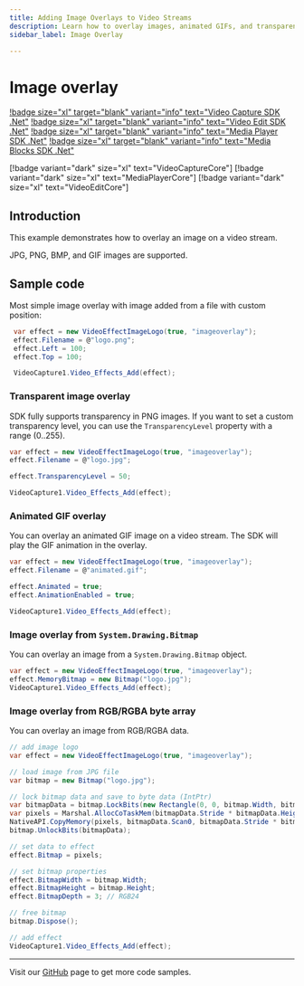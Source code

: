 ```yaml
---
title: Adding Image Overlays to Video Streams
description: Learn how to overlay images, animated GIFs, and transparent PNGs on video streams in .NET. Step-by-step guide with code examples for implementing image overlays using different formats and transparency effects.
sidebar_label: Image Overlay

---
```


# Image overlay

[!badge size="xl" target="blank" variant="info" text="Video Capture SDK .Net"](https://www.visioforge.com/video-capture-sdk-net) [!badge size="xl" target="blank" variant="info" text="Video Edit SDK .Net"](https://www.visioforge.com/video-edit-sdk-net) [!badge size="xl" target="blank" variant="info" text="Media Player SDK .Net"](https://www.visioforge.com/media-player-sdk-net) [!badge size="xl" target="blank" variant="info" text="Media Blocks SDK .Net"](https://www.visioforge.com/media-blocks-sdk-net)

[!badge variant="dark" size="xl" text="VideoCaptureCore"] [!badge variant="dark" size="xl" text="MediaPlayerCore"] [!badge variant="dark" size="xl" text="VideoEditCore"]

## Introduction

This example demonstrates how to overlay an image on a video stream.

JPG, PNG, BMP, and GIF images are supported.

## Sample code

Most simple image overlay with image added from a file with custom position:

```csharp
 var effect = new VideoEffectImageLogo(true, "imageoverlay");
 effect.Filename = @"logo.png";
 effect.Left = 100;
 effect.Top = 100;

 VideoCapture1.Video_Effects_Add(effect);
```

### Transparent image overlay

SDK fully supports transparency in PNG images. If you want to set a custom transparency level, you can use the `TransparencyLevel` property with a range (0..255).

```csharp
var effect = new VideoEffectImageLogo(true, "imageoverlay");
effect.Filename = @"logo.jpg";

effect.TransparencyLevel = 50;

VideoCapture1.Video_Effects_Add(effect);
```

### Animated GIF overlay

You can overlay an animated GIF image on a video stream. The SDK will play the GIF animation in the overlay.

```csharp
var effect = new VideoEffectImageLogo(true, "imageoverlay");
effect.Filename = @"animated.gif";

effect.Animated = true;
effect.AnimationEnabled = true;

VideoCapture1.Video_Effects_Add(effect);
```

### Image overlay from `System.Drawing.Bitmap`

You can overlay an image from a `System.Drawing.Bitmap` object.

```csharp
var effect = new VideoEffectImageLogo(true, "imageoverlay");
effect.MemoryBitmap = new Bitmap("logo.jpg");
VideoCapture1.Video_Effects_Add(effect);
```

### Image overlay from RGB/RGBA byte array

You can overlay an image from RGB/RGBA data.

```csharp
// add image logo
var effect = new VideoEffectImageLogo(true, "imageoverlay");

// load image from JPG file
var bitmap = new Bitmap("logo.jpg");

// lock bitmap data and save to byte data (IntPtr)
var bitmapData = bitmap.LockBits(new Rectangle(0, 0, bitmap.Width, bitmap.Height), ImageLockMode.ReadOnly, PixelFormat.Format24bppRgb);
var pixels = Marshal.AllocCoTaskMem(bitmapData.Stride * bitmapData.Height);
NativeAPI.CopyMemory(pixels, bitmapData.Scan0, bitmapData.Stride * bitmapData.Height);
bitmap.UnlockBits(bitmapData);

// set data to effect
effect.Bitmap = pixels;

// set bitmap properties
effect.BitmapWidth = bitmap.Width;
effect.BitmapHeight = bitmap.Height;
effect.BitmapDepth = 3; // RGB24

// free bitmap
bitmap.Dispose();

// add effect
VideoCapture1.Video_Effects_Add(effect);
```

---

Visit our [GitHub](https://github.com/visioforge/.Net-SDK-s-samples) page to get more code samples.
